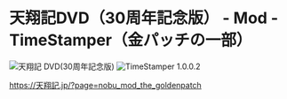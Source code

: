 # 天翔記DVD（30周年記念版） - Mod - TimeStamper（金パッチの一部）

![天翔記 DVD(30周年記念版)](https://img.shields.io/badge/天翔記_with_PK-DVD_30周年記念版-6479ff.svg)
![TimeStamper 1.0.0.2](https://img.shields.io/badge/TimeStamper-1.0.0.2-6479ff.svg)

https://天翔記.jp/?page=nobu_mod_the_goldenpatch